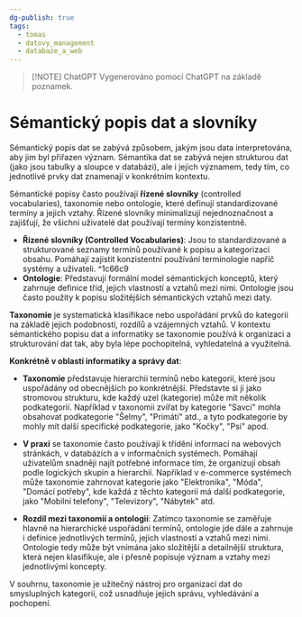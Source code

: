 ```yaml
---
dg-publish: true
tags:
  - tomas
  - datovy_management
  - databaze_a_web
---
```

> [!NOTE] ChatGPT
> Vygenerováno pomocí ChatGPT na základě poznamek.
# Sémantický popis dat a slovníky

Sémantický popis dat se zabývá způsobem, jakým jsou data interpretována, aby jim byl přiřazen význam. Sémantika dat se zabývá nejen strukturou dat (jako jsou tabulky a sloupce v databázi), ale i jejich významem, tedy tím, co jednotlivé prvky dat znamenají v konkrétním kontextu. 

Sémantické popisy často používají **řízené slovníky** (controlled vocabularies), taxonomie nebo ontologie, které definují standardizované termíny a jejich vztahy. Řízené slovníky minimalizují nejednoznačnost a zajišťují, že všichni uživatelé dat používají termíny konzistentně.

- **Řízené slovníky (Controlled Vocabularies)**: Jsou to standardizované a strukturované seznamy termínů používané k popisu a kategorizaci obsahu. Pomáhají zajistit konzistentní používání terminologie napříč systémy a uživateli.
   ^1c66c9
- **Ontologie**: Představují formální model sémantických konceptů, který zahrnuje definice tříd, jejich vlastností a vztahů mezi nimi. Ontologie jsou často použity k popisu složitějších sémantických vztahů mezi daty.

**Taxonomie** je systematická klasifikace nebo uspořádání prvků do kategorií na základě jejich podobností, rozdílů a vzájemných vztahů. V kontextu sémantického popisu dat a informatiky se taxonomie používá k organizaci a strukturování dat tak, aby byla lépe pochopitelná, vyhledatelná a využitelná.

**Konkrétně v oblasti informatiky a správy dat**:

- **Taxonomie** představuje hierarchii termínů nebo kategorií, které jsou uspořádány od obecnějších po konkrétnější. Představte si ji jako stromovou strukturu, kde každý uzel (kategorie) může mít několik podkategorií. Například v taxonomii zvířat by kategorie "Savci" mohla obsahovat podkategorie "Šelmy", "Primáti" atd., a tyto podkategorie by mohly mít další specifické podkategorie, jako "Kočky", "Psi" apod.

- **V praxi** se taxonomie často používají k třídění informací na webových stránkách, v databázích a v informačních systémech. Pomáhají uživatelům snadněji najít potřebné informace tím, že organizují obsah podle logických skupin a hierarchií. Například v e-commerce systémech může taxonomie zahrnovat kategorie jako "Elektronika", "Móda", "Domácí potřeby", kde každá z těchto kategorií má další podkategorie, jako "Mobilní telefony", "Televizory", "Nábytek" atd.

- **Rozdíl mezi taxonomií a ontologií**: Zatímco taxonomie se zaměřuje hlavně na hierarchické uspořádání termínů, ontologie jde dále a zahrnuje i definice jednotlivých termínů, jejich vlastností a vztahů mezi nimi. Ontologie tedy může být vnímána jako složitější a detailnější struktura, která nejen klasifikuje, ale i přesně popisuje význam a vztahy mezi jednotlivými koncepty.

V souhrnu, taxonomie je užitečný nástroj pro organizaci dat do smysluplných kategorií, což usnadňuje jejich správu, vyhledávání a pochopení.